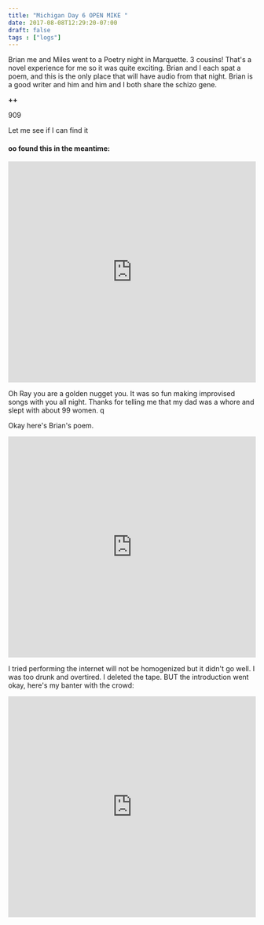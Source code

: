```yaml
---
title: "Michigan Day 6 OPEN MIKE "
date: 2017-08-08T12:29:20-07:00
draft: false
tags : ["logs"]
---
```



Brian me and Miles went to a Poetry night in Marquette. 3 cousins! That's a novel experience for me so it was quite exciting. Brian and I each spat a poem, and this is the only place that will have audio from that night. Brian is a good writer and him and him and I both share the schizo gene.

__++__

909


Let me see if I can find it

####  oo found this in the meantime:

<iframe width="100%" height="450" scrolling="no" frameborder="no" src="https://w.soundcloud.com/player/?url=https%3A//api.soundcloud.com/tracks/337783513%3Fsecret_token%3Ds-x3S0X&amp;auto_play=false&amp;hide_related=false&amp;show_comments=true&amp;show_user=true&amp;show_reposts=false&amp;visual=true"></iframe>

Oh Ray you are a golden nugget you.
It was so fun making improvised songs with you all night. Thanks for telling me that my dad was a whore and slept with about 99 women. q


Okay here's Brian's poem.
<iframe width="100%" height="450" scrolling="no" frameborder="no" src="https://w.soundcloud.com/player/?url=https%3A//api.soundcloud.com/tracks/337872825%3Fsecret_token%3Ds-0v6Wu&amp;auto_play=false&amp;hide_related=false&amp;show_comments=true&amp;show_user=true&amp;show_reposts=false&amp;visual=true"></iframe>



I tried performing the internet will not be homogenized but it didn't go well. I was too drunk and overtired. I deleted the tape. BUT the introduction went okay, here's my banter with the crowd:

<iframe width="100%" height="450" scrolling="no" frameborder="no" src="https://w.soundcloud.com/player/?url=https%3A//api.soundcloud.com/tracks/337873150%3Fsecret_token%3Ds-DIyzY&amp;auto_play=false&amp;hide_related=false&amp;show_comments=true&amp;show_user=true&amp;show_reposts=false&amp;visual=true"></iframe>
